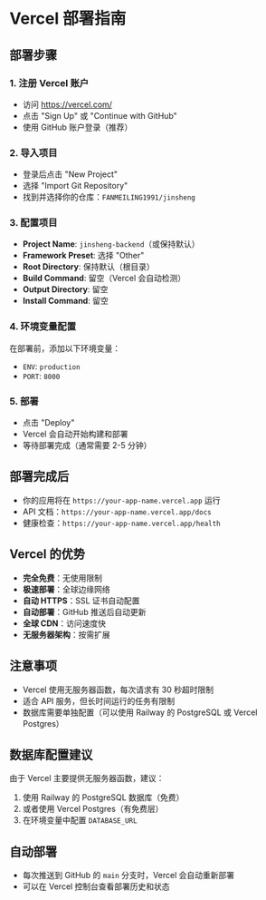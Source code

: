 # Vercel 部署指南

## 部署步骤

### 1. 注册 Vercel 账户
- 访问 https://vercel.com/
- 点击 "Sign Up" 或 "Continue with GitHub"
- 使用 GitHub 账户登录（推荐）

### 2. 导入项目
- 登录后点击 "New Project"
- 选择 "Import Git Repository"
- 找到并选择你的仓库：`FANMEILING1991/jinsheng`

### 3. 配置项目
- **Project Name**: `jinsheng-backend`（或保持默认）
- **Framework Preset**: 选择 "Other"
- **Root Directory**: 保持默认（根目录）
- **Build Command**: 留空（Vercel 会自动检测）
- **Output Directory**: 留空
- **Install Command**: 留空

### 4. 环境变量配置
在部署前，添加以下环境变量：
- `ENV`: `production`
- `PORT`: `8000`

### 5. 部署
- 点击 "Deploy"
- Vercel 会自动开始构建和部署
- 等待部署完成（通常需要 2-5 分钟）

## 部署完成后
- 你的应用将在 `https://your-app-name.vercel.app` 运行
- API 文档：`https://your-app-name.vercel.app/docs`
- 健康检查：`https://your-app-name.vercel.app/health`

## Vercel 的优势
- **完全免费**：无使用限制
- **极速部署**：全球边缘网络
- **自动 HTTPS**：SSL 证书自动配置
- **自动部署**：GitHub 推送后自动更新
- **全球 CDN**：访问速度快
- **无服务器架构**：按需扩展

## 注意事项
- Vercel 使用无服务器函数，每次请求有 30 秒超时限制
- 适合 API 服务，但长时间运行的任务有限制
- 数据库需要单独配置（可以使用 Railway 的 PostgreSQL 或 Vercel Postgres）

## 数据库配置建议
由于 Vercel 主要提供无服务器函数，建议：
1. 使用 Railway 的 PostgreSQL 数据库（免费）
2. 或者使用 Vercel Postgres（有免费层）
3. 在环境变量中配置 `DATABASE_URL`

## 自动部署
- 每次推送到 GitHub 的 `main` 分支时，Vercel 会自动重新部署
- 可以在 Vercel 控制台查看部署历史和状态
